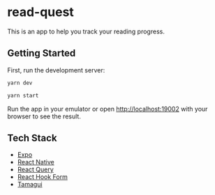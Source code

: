 # read-quest

This is an app to help you track your reading progress.

## Getting Started

First, run the development server:

```bash
yarn dev

yarn start
```

Run the app in your emulator or open [http://localhost:19002](http://localhost:19002) with your browser to see the result.

## Tech Stack

- [Expo](https://expo.dev/)
- [React Native](https://reactnative.dev/)
- [React Query](https://react-query.tanstack.com/)
- [React Hook Form](https://react-hook-form.com/)
- [Tamagui](https://tamagui.dev/)
